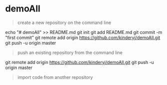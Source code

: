 # demoAll

> create a new repository on the command line

echo "# demoAll" >> README.md
git init
git add README.md
git commit -m "first commit"
git remote add origin https://github.com/kinderyj/demoAll.git
git push -u origin master

> push an existing repository from the command line

git remote add origin https://github.com/kinderyj/demoAll.git
git push -u origin master

> import code from another repository

